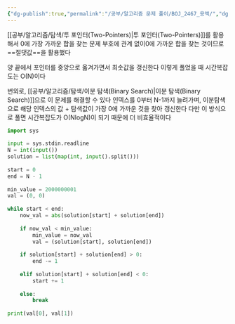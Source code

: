 ```yaml
---
{"dg-publish":true,"permalink":"/공부/알고리즘 문제 풀이/BOJ_2467_용액/","dgPassFrontmatter":true}
---
```



[[공부/알고리즘/탐색/투 포인터(Two-Pointers)\|투 포인터(Two-Pointers)]]를 활용해서 0에 가장 가까운 합을 찾는 문제
부호에 관계 없이0에 가까운 합을 찾는 것이므로 ==절댓값==을 활용했다

양 끝에서 포인터를 중앙으로 옮겨가면서 최솟값을 갱신한다
이렇게 풀었을 때 시간복잡도는 O(N)이다

번외로, [[공부/알고리즘/탐색/이분 탐색(Binary Search)\|이분 탐색(Binary Search)]]으로 이 문제를 해결할 수 있다
인덱스를 0부터 N-1까지 늘려가며,
이분탐색으로 해당 인덱스의 값 + 탐색값이 가장 0에 가까운 것을 찾아 갱신한다
다만 이 방식으로 풀면 시간복잡도가 O(NlogN)이 되기 때문에 더 비효율적이다

```python
import sys  
  
input = sys.stdin.readline  
N = int(input())  
solution = list(map(int, input().split()))  
  
start = 0  
end = N - 1  
  
min_value = 2000000001  
val = (0, 0)  
  
while start < end:  
    now_val = abs(solution[start] + solution[end])  
  
    if now_val < min_value:  
        min_value = now_val  
        val = (solution[start], solution[end])  
  
    if solution[start] + solution[end] > 0:  
        end -= 1  
  
    elif solution[start] + solution[end] < 0:  
        start += 1  
  
    else:  
        break  
  
print(val[0], val[1])
```